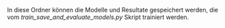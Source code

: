 In diese Ordner können die Modelle und Resultate gespeichert werden, die vom *train_save_and_evaluate_models.py* Skript trainiert werden.